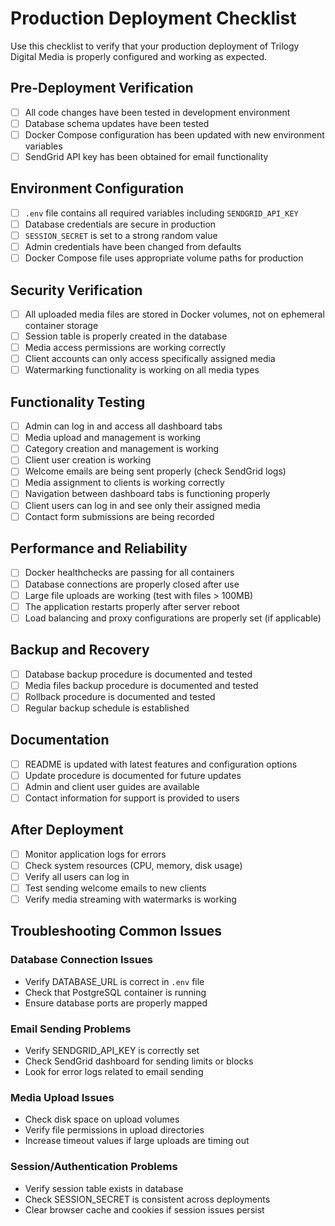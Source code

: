 # Production Deployment Checklist

Use this checklist to verify that your production deployment of Trilogy Digital Media is properly configured and working as expected.

## Pre-Deployment Verification

- [ ] All code changes have been tested in development environment
- [ ] Database schema updates have been tested
- [ ] Docker Compose configuration has been updated with new environment variables
- [ ] SendGrid API key has been obtained for email functionality

## Environment Configuration

- [ ] `.env` file contains all required variables including `SENDGRID_API_KEY`
- [ ] Database credentials are secure in production
- [ ] `SESSION_SECRET` is set to a strong random value
- [ ] Admin credentials have been changed from defaults
- [ ] Docker Compose file uses appropriate volume paths for production

## Security Verification

- [ ] All uploaded media files are stored in Docker volumes, not on ephemeral container storage
- [ ] Session table is properly created in the database
- [ ] Media access permissions are working correctly
- [ ] Client accounts can only access specifically assigned media
- [ ] Watermarking functionality is working on all media types

## Functionality Testing

- [ ] Admin can log in and access all dashboard tabs
- [ ] Media upload and management is working
- [ ] Category creation and management is working
- [ ] Client user creation is working
- [ ] Welcome emails are being sent properly (check SendGrid logs)
- [ ] Media assignment to clients is working correctly
- [ ] Navigation between dashboard tabs is functioning properly
- [ ] Client users can log in and see only their assigned media
- [ ] Contact form submissions are being recorded

## Performance and Reliability

- [ ] Docker healthchecks are passing for all containers
- [ ] Database connections are properly closed after use
- [ ] Large file uploads are working (test with files > 100MB)
- [ ] The application restarts properly after server reboot
- [ ] Load balancing and proxy configurations are properly set (if applicable)

## Backup and Recovery

- [ ] Database backup procedure is documented and tested
- [ ] Media files backup procedure is documented and tested
- [ ] Rollback procedure is documented and tested
- [ ] Regular backup schedule is established

## Documentation

- [ ] README is updated with latest features and configuration options
- [ ] Update procedure is documented for future updates
- [ ] Admin and client user guides are available
- [ ] Contact information for support is provided to users

## After Deployment

- [ ] Monitor application logs for errors
- [ ] Check system resources (CPU, memory, disk usage)
- [ ] Verify all users can log in
- [ ] Test sending welcome emails to new clients
- [ ] Verify media streaming with watermarks is working

## Troubleshooting Common Issues

### Database Connection Issues
- Verify DATABASE_URL is correct in `.env` file
- Check that PostgreSQL container is running
- Ensure database ports are properly mapped

### Email Sending Problems
- Verify SENDGRID_API_KEY is correctly set
- Check SendGrid dashboard for sending limits or blocks
- Look for error logs related to email sending

### Media Upload Issues
- Check disk space on upload volumes
- Verify file permissions in upload directories
- Increase timeout values if large uploads are timing out

### Session/Authentication Problems
- Verify session table exists in database
- Check SESSION_SECRET is consistent across deployments
- Clear browser cache and cookies if session issues persist